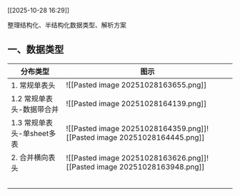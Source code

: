 
[[2025-10-28 16:29]]


整理结构化、半结构化数据类型、解析方案

## 一、数据类型



| 分布类型               | 图示                                                                       |
| ------------------ | ------------------------------------------------------------------------ |
| 1. 常规单表头           | ![[Pasted image 20251028163655.png]]                                     |
| 1.2 常规单表头-数据带合并    | ![[Pasted image 20251028164139.png]]                                     |
| 1.3 常规单表头-单sheet多表 | ![[Pasted image 20251028164359.png]]![[Pasted image 20251028164445.png]] |
| 2. 合并横向表头          | ![[Pasted image 20251028163626.png]]![[Pasted image 20251028163948.png]] |
|                    |                                                                          |
|                    |                                                                          |
|                    |                                                                          |
|                    |                                                                          |
|                    |                                                                          |
